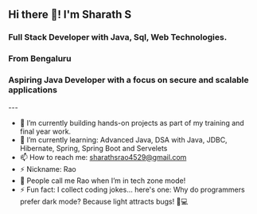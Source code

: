 ## Hi there 👋! I'm **Sharath S** 

<h3>Full Stack Developer with Java, Sql, Web Technologies.</h3>
<h3>From Bengaluru</h3>
<h3>Aspiring Java Developer with a focus on secure and scalable applications</h3>
---
<!-- Above 3 hypens displays a horizontal line -->

- 🔭  I’m currently building hands-on projects as part of my training and final year work.
- 🌱 I’m currently learning: Advanced Java, DSA with Java, JDBC, Hibernate, Spring, Spring Boot and Servelets
- 📫 How to reach me: sharathsrao4529@gmail.com
- ⚡ Nickname: Rao
- 🧠 People call me Rao when I’m in tech zone mode!
- ⚡ Fun fact: I collect coding jokes... here's one: Why do programmers prefer dark mode? Because light attracts bugs! 🐛💻
<!-- - 👯 I’m looking to collaborate on ... -->
<!-- - 🤔 I’m looking for help with ... -->
<!-- - 💬 Ask me about ... -->
<!-- - 🔭 I’m currently developing real-world web applications as part of my learning journey.
- 🔭 I’m currently working on projects to apply what I’ve learned during my training.
- 🔭 I’m currently developing mini-projects to strengthen my full stack development skills.
- 🔭 I’m currently building my portfolio through hands-on coding and final year work.
- 🔭 I’m currently learning by creating real-world applications using Java and web technologies.
- 🔭 I’m currently enhancing my skills through practical training and academic projects. -->
